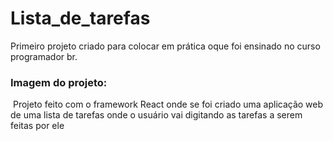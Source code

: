 # Lista_de_tarefas
Primeiro projeto criado para colocar em prática oque foi ensinado no curso programador br.
<h3>Imagem do projeto:</h3>
<img src="">
Projeto feito com o framework React onde se foi criado uma aplicação web de uma lista de tarefas onde o usuário vai digitando as tarefas a serem feitas por ele
